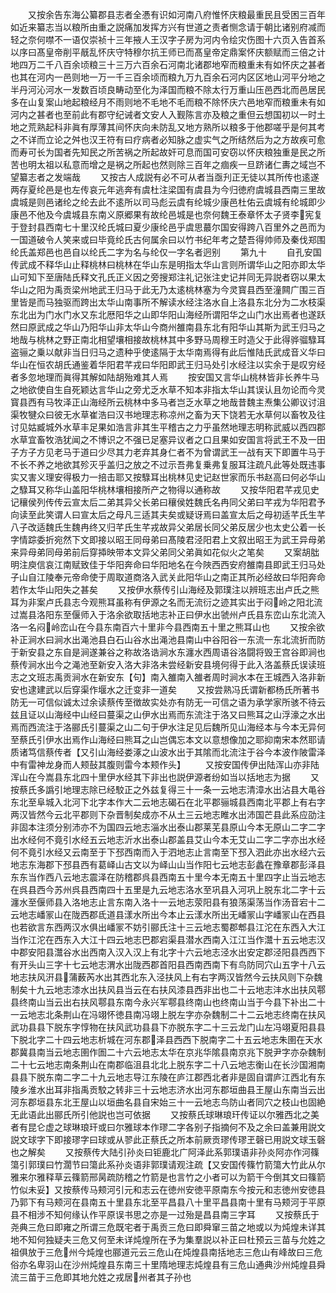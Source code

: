<!-- { "loadSidebar": true } -->
　　又按余告东海公纂郡县志者全慿有识如河南八府惟怀庆粮最重民且受困三百年如近来纂志当以粮所由重之説痛加发挥方兴有世道之责者恻念请于朝比诸别府减而轻之奈何噤不一语仅崇祯十三年掖人王汉字子房为河内令绘灾伤图十六页入告首系以序曰髙皇帝削平旤乱怀庆守特穆尔抗王师已而髙皇帝定鼎案怀庆额赋而三倍之计地四万二千八百余顷粮三十三万六百余石河南北诸郡地窄而粮重未有如怀庆之甚者也其在河内一邑则地一万一千三百余顷而粮九万九百余石河内区区地山河平分地之半丹河沁河水一发数百顷良畴动至化为泽国而粮不除太行万重山压邑西北而邑居民多在山复案山地起粮经月不雨则地不毛地不毛而粮不除怀庆六邑地窄而粮重未有如河内之甚者也至前此有郡守纪诫者文安人入觐陈言亦及粮之重但云想国初以一时土地之荒熟起科非眞有厚薄其间怀庆向未防乱又地方熟所以粮多于他郡嗟乎是何其考之不详而立论之舛也汉王符有曰疗病者必知脉之虚实气之所结然后为之方故疾可愈而寿可长为国者先知民之所苦祸之所起故奸可息而国可安窃以怀庆粮独重是民之所苦也明太祖以私意而增之是祸之所起也然则除三百年之痼疾一旦跻诸仁夀之域岂不望纂志者之发端哉
　　又按古人成説有必不可从者当亟刋正无徒以其所传也逺遂两存夏纶邑是也左传哀元年逃奔有虞杜注梁国有虞县为今归徳府虞城县西南三里故虞城是则邑诸纶之纶去此不逺所以司马彪云虞有纶城少康邑杜佑云虞城有纶城即少康邑不他及今虞城县东南义原郷果有故纶邑城是也奈何魏王泰章怀太子贤李宪复于登封县西南七十里汉纶氏城曰夏少康纶邑乎虞思蕞尔国安得跨八百里外之邑而为一国道破令人笑来或曰毕竟纶氏古何属余曰以竹书纪年考之楚吾得帅师及秦伐郑围纶氏盖郑邑也邑自以纶氏二字为名与纶仅一字名者迥别
　　第九十
　　自孔安国传武成不释华山止释桃林曰桃林在华山东是明指太华山言则所谓华山之阳亦即太华山可知下至唐陆氏释文孔氏正义因之旁搜郑注礼记张注史记并同无异説者窃以果太华山之阳为禹贡梁州地武王归马于此无乃太逺桃林塞为今灵寳县西至潼闗广围三百里皆是而马独驱而跨出太华山南事所不解读水经注洛水自上洛县东北分为二水枝渠东北出为门水门水又东北厯阳华之山即华阳山海经所谓阳华之山门水出焉者也遂跃然曰原武成之华山乃阳华山非太华山今商州雒南县东北有阳华山其斯为武王归马之地哉与桃林之野正南北相望壤相接故桃林其中多野马周穆王时造父于此得骅骝騄耳盗骊之乗以献非当日归马之遗种乎使逺隔于太华南焉得有此后惟陆氏武成音义华曰华山在恒农胡氏通鉴着华阳君芊戎曰华阳即武王归马处引水经注以实余于是叹穷经者多忽地理而眞得其解如陆胡殆难其人焉
　　按安国又言华山桃林皆非长养牛马之地欲使自生自死颖达言华山之旁尤乏水草不知本非指太华山其误认且勿论而今灵寳县西有马牧泽正山海经所云桃林中多马者岂乏水草之地哉昔魏主焘集公卿议讨沮渠牧犍众曰彼无水草崔浩曰汉书地理志称凉州之畜为天下饶若无水草何以畜牧及往讨见姑臧城外水草丰足果如浩言非其生平稽古之力乎虽然地理志明称武威以西四郡水草宜畜牧浩犹闻之不博识之不强已足塞异议者之口且果如安国言将武王不及一田子方子方见老马于道曰少尽其力老弃其身仁者不为曾谓武王一战有天下即置牛马于不长不养之地欲其殄灭乎盖归之放之不过示吾弗复乗弗复服耳注疏凡此等处既违事实又害义理安得极力一掊击耶又按騄耳出桃林见史记赵世家而乐书赵高曰何必华山之騄耳又称华山盖阳华桃林壤相接所产之物得以通称故
　　又按华阳君芊戎见史记穰侯列传传云宣太后二弟其异父长弟曰穰侯姓魏氏名冉同父弟曰芊戎为华阳君予向读至此笑谓人曰宣太后之母凡三适其夫矣或疑讶焉曰盖宣太后之母初适芊氏生芊八子改适魏氏生魏冉终又归芊氏生芊戎故异父弟居长同父弟反居少也太史公着一长字情踪委折宛然下文即接以昭王同母弟曰髙陵君泾阳君上文叙出昭王为武王异母弟来异母弟同母弟前后穿揷映带本文异父弟同父弟眞如花似火之笔矣
　　又案胡朏明注庾信哀江南赋致佳于华阳奔命曰华阳地名在今陜西西安府雒南县即武王归马处子山自江陵奉元帝命使于周取道商洛入武关此阳华山之南正其所必经故曰华阳奔命若作太华山阳失之甚矣
　　又按伊水蔡传引山海经及郭璞注以辨班志出卢氏之熊耳为非案卢氏县志今观熊耳虽称有伊源之名而无流衍之迹其实出于闷岭之阳北流过嵩县洛阳东至偃师入于洛余欲取括地志补正曰伊水出虢州卢氏县东峦山东北流入洛一名闷岭峦山在今县东南百六十里非今县西南五十里之熊耳山也
　　又按余欲补正涧水曰涧水出渑池县白石山谷水出渑池县南山中谷阳谷一东流一东北流折而防于新安县之东自是涧遂兼谷之称故洛诰涧水东瀍水西周语谷洛闘将毁王宫谷即涧也蔡传涧水出今之渑池至新安入洛大非洛未尝经新安县境何得于此入洛盖蔡氏误读班志之文班志禹贡涧水在新安东【句】南入雒南入雒者周时涧水本在王城西入洛非新安也逮建武以后穿渠作堰水之迁变非一道矣
　　又按尝熟冯氏谓新都杨氏所著书防无一可信似诚太过余读蔡传至徴故实处亦有防无一可信之语为承学家所骇不待云兹且证以山海经中山经曰蔓渠之山伊水出焉而东流注于洛又曰熊耳之山浮濠之水出焉而西流注于洛郦氏引蔓渠之山二句于伊水注足见后魏所见山海经本与今本无异何至蔡氏引伊水出焉作山海经曰熊耳之山岂偶忘本文以意想像加之耶抑南宋本然耶请质诸笃信蔡传者【又引山海经娄涿之山波水出于其隂而北流注于谷今本波作陂雷泽中有雷神龙身而人颊鼔其腹则雷今本颊作头】
　　又按安国传伊出陆浑山亦非陆浑山在今嵩县东北四十里伊水经其下非出也説伊源者纷如当以括地志为据
　　又按蔡氏多譌引地理志除已经駮正之外兹复得三十一条一云地志清漳水出沾县大黾谷东北至阜城入北河下北字本作大二云地志碣石在北平郡骊城县西南北平郡上有右字两汉皆然今云北平郡则下杂晋制矣成亦不从土三云地志睢水出沛国芒县此系应劭注非固本注须分别沛亦不为国四云地志淄水出泰山郡莱芜县原山今本无原山二字二字出水经何不竟引水经五云地志沂水出泰山郡盖县艾山今本无艾山二字二字亦出水经何不竟引水经又云南至于下邳西南而入于泗地志止言南至下邳入泗此亦出水经六云地志东海郡下邳县西有葛峄山古文以为峄山山当作阳七云地志彭蠡在豫章郡彭泽县东东当作西八云地志震泽在防稽郡呉县西南五十里今本无南五十里四字止当云地志在呉县西今苏州呉县西南四十五里是九云地志洛水至巩县入河巩上脱东北二字十云瀍水至偃师县入洛地志止言东南入洛十一云地志荥阳县有狼荡渠荡当作汤音宕十二云地志嶓冡山在陇西郡氐道县漾水所出今本止云漾水所出无嶓冡山字嶓冡山在西县也若欲言东西两汉水俱出嶓冡不妨引郦氏注十三云地志蜀郡郫县江沱在东西入大江当作江沱在西东入大江十四云地志巴郡宕渠县潜水西南入江江当作灊十五云地志汉中郡安阳县灊谷水出西南入汉入汉上有北字十六云地志泾水出安定郡泾阳县西西下有开头山三字十七云地志渭水出陇西郡首阳县西南西南下有鸟防同穴山五字十八云地志扶风汧县蒲薮芮水出其西北东入泾扶风上有右字两汉皆然今云扶风则下杂魏制矣十九云地志漆水出扶风县当云在右扶风漆县西非出也二十云地志沣水出扶风鄠县终南山当云出右扶风鄠县东南今永兴军鄠县终南山也终南山当于今县下补出二十一云地志北条荆山在冯翊怀徳县南冯翊上脱左字亦杂魏制二十二云地志终南在扶风武功县县下脱东字惇物在扶风武功县县下亦脱东字二十三云龙门山左冯翊夏阳县县下脱北字二十四云地志析城在河东郡泽县西西下脱南字二十五云地志朱圉在天水郡冀县南当云地志圉作圄二十六云地志太华在京兆华隂县南京兆下脱尹字亦杂魏制二十七云地志南条荆山在南郡临沮县北北上脱东字二十八云地志衡山在长沙国湘南县县下脱东南二字二十九云地志导江东陵在庐江郡西北者非是固自谓庐江西北有东陵乡淮水出耳非指禹贡駮之转非三十云地志济水出河东郡垣曲县王屋山东南当云出河东郡垣县东北王屋山以垣曲名县自宋始三十一云地志鸟防山者同穴之枝山也固絶无此语此出郦氏所引他説也岂可依据
　　又按蔡氏球琳琅玕传证以尔雅西北之美者有昆仑虚之球琳琅玕或曰尔雅球本作璆二字各别子指摘何不及之余曰盖兼用説文説文球字下即接璆字曰球或从翏此正蔡氏之所本前厥贡璆传璆玊磬已用説文球玉磬也之解矣
　　又按蔡传大陆引孙炎曰钜鹿北广阿泽此系郭璞语非孙炎阿亦作河篠簜引郭璞曰竹濶节曰簜此系孙炎语非郭璞请观注疏【又安国传篠竹箭簜大竹此从尔雅来尔雅释草云篠箭邢昺疏防稽之竹箭是也言竹之小者可以为箭干今倒其文曰篠箭竹似未妥】又按蔡传马颊河引元和志云在徳州安徳平原南东今按元和志徳州安徳县乃郭下有马颊河在县南五十里县东北至平昌县八十里平昌县南十里有马颊河于平原县不相涉不知何缘认作平原误书思之亦是一过殆是昌县南三字耳
　　又按蔡氏于尧典三危曰即雍之所谓三危既宅者于禹贡三危曰即舜窜三苗之地或以为炖煌未详其地不知何独疑夫三危又何至未详炖煌所在予为集羣説以补正曰杜预云三苗与允姓之祖俱放于三危州今炖煌也郦道元云三危山在炖煌县南括地志三危山有峰故曰三危俗亦名卑羽山在沙州炖煌县东南三十里隋地理志炖煌县有三危山通典沙州炖煌县舜流三苗于三危即其地允姓之戎居州者其子孙也
